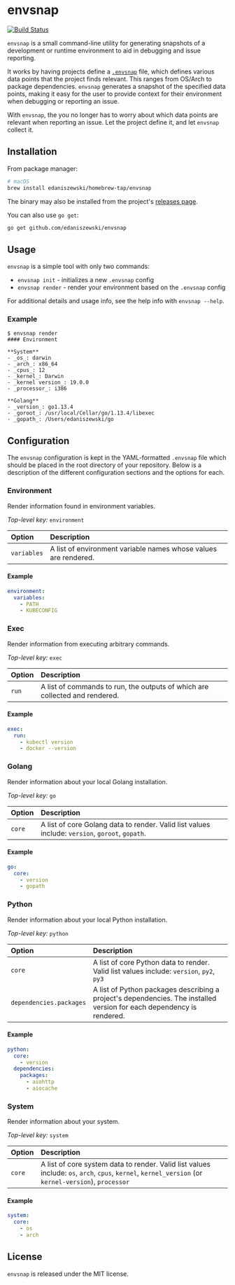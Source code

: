 
# envsnap

[![Build Status](https://travis-ci.org/edaniszewski/envsnap.svg?branch=master)](https://travis-ci.org/edaniszewski/envsnap)


`envsnap` is a small command-line utility for generating snapshots of a development
or runtime environment to aid in debugging and issue reporting.

It works by having projects define a [`.envsnap`](.envsnap) file, which defines various
data points that the project finds relevant. This ranges from OS/Arch to package dependencies.
`envsnap` generates a snapshot of the specified data points, making it easy for the user
to provide context for their environment when debugging or reporting an issue. 

With `envsnap`, the you no longer has to worry about which data points are relevant when
reporting an issue. Let the project define it, and let `envsnap` collect it.

## Installation

From package manager:

```bash
# macOS
brew install edaniszewski/homebrew-tap/envsnap
```

The binary may also be installed from the project's [releases page](https://github.com/edaniszewski/envsnap/releases).

You can also use `go get`:
```bash
go get github.com/edaniszewski/envsnap
```

## Usage

`envsnap` is a simple tool with only two commands:

* `envsnap init` - initializes a new `.envsnap` config
* `envsnap render` - render your environment based on the `.envsnap` config

For additional details and usage info, see the help info with `envsnap --help`.

### Example

```console
$ envsnap render
#### Environment

**System**
- _os_: darwin
- _arch_: x86_64
- _cpus_: 12
- _kernel_: Darwin
- _kernel version_: 19.0.0
- _processor_: i386

**Golang**
- _version_: go1.13.4
- _goroot_: /usr/local/Cellar/go/1.13.4/libexec
- _gopath_: /Users/edaniszewski/go

```

## Configuration

The `envsnap` configuration is kept in the YAML-formatted `.envsnap` file which should be placed
in the root directory of your repository. Below is a description of the different configuration
sections and the options for each.

### Environment

Render information found in environment variables.

*Top-level key:* `environment`

| Option | Description |
| :--- | :--- |
| `variables` | A list of environment variable names whose values are rendered. |

#### Example

```yaml
environment:
  variables:
    - PATH
    - KUBECONFIG
```

### Exec

Render information from executing arbitrary commands.

*Top-level key:* `exec`

| Option | Description |
| :--- | :--- |
| `run` | A list of commands to run, the outputs of which are collected and rendered. |

#### Example

```yaml
exec:
  run:
    - kubectl version
    - docker --version
```

### Golang

Render information about your local Golang installation.

*Top-level key:* `go`

| Option | Description |
| :--- | :--- |
| `core` | A list of core Golang data to render. Valid list values include: `version`, `goroot`, `gopath`. |

#### Example

```yaml
go:
  core:
    - version
    - gopath
```

### Python

Render information about your local Python installation.

*Top-level key:* `python`

| Option | Description |
| :--- | :--- |
| `core` | A list of core Python data to render. Valid list values include: `version`, `py2`, `py3` | 
| `dependencies.packages` | A list of Python packages describing a project's dependencies. The installed version for each dependency is rendered. |

#### Example

```yaml
python:
  core:
    - version
  dependencies:
    packages:
      - aiohttp
      - aiocache
```

### System

Render information about your system.

*Top-level key:* `system`

| Option | Description |
| :--- | :--- |
| `core` | A list of core system data to render. Valid list values include: `os`, `arch`, `cpus`, `kernel`, `kernel_version` (or `kernel-version`), `processor` |

#### Example

```yaml
system:
  core:
    - os
    - arch
```

## License

`envsnap` is released under the MIT license.
